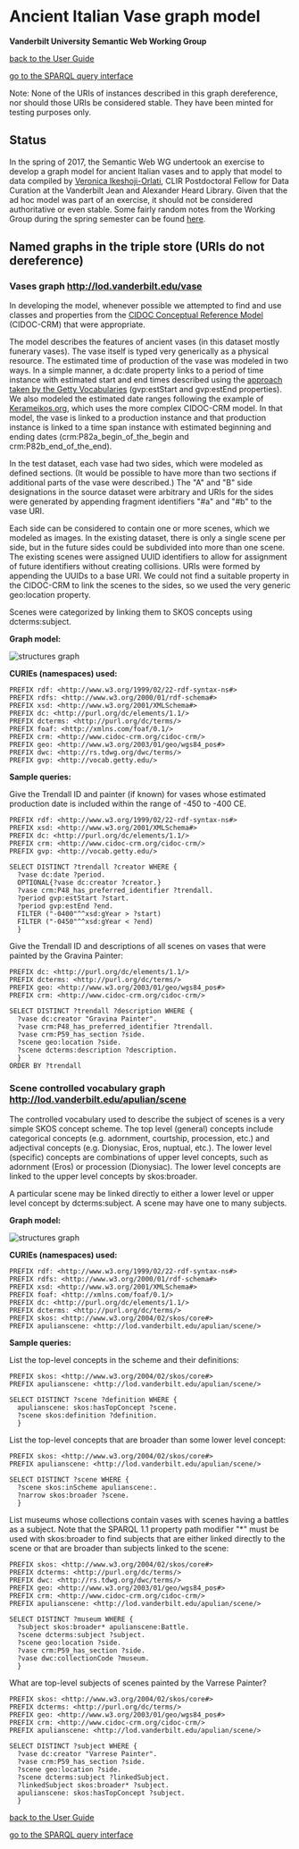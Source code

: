 # Ancient Italian Vase graph model
**Vanderbilt University Semantic Web Working Group**

[back to the User Guide](README.md)

[go to the SPARQL query interface](https://sparql.vanderbilt.edu/#query)

Note: None of the URIs of instances described in this graph dereference, nor should those URIs be considered stable.  They have been minted for testing purposes only.

## Status

In the spring of 2017, the Semantic Web WG undertook an exercise to develop a graph model for ancient Italian vases and to apply that model to data compiled by [Veronica Ikeshoji-Orlati](http://researchguides.library.vanderbilt.edu/prf.php?account_id=109576), CLIR Postdoctoral Fellow for Data Curation at the Vanderbilt Jean and Alexander Heard Library.  Given that the ad hoc model was part of an exercise, it should not be considered authoritative or even stable.  Some fairly random notes from the Working Group during the spring semester can be found [here](../vase.md).  

## Named graphs in the triple store (URIs do not dereference)

### Vases graph http://lod.vanderbilt.edu/vase

In developing the model, whenever possible we attempted to find and use classes and properties from the [CIDOC Conceptual Reference Model](http://www.cidoc-crm.org/Version/version-6.2.1) (CIDOC-CRM) that were appropriate.

The model describes the features of ancient vases (in this dataset mostly funerary vases).  The vase itself is typed very generically as a physical resource.  The estimated time of production of the vase was modeled in two ways.  In a simple manner, a dc:date property links to a period of time instance with estimated start and end times described using the [approach taken by the Getty Vocabularies](http://vocab.getty.edu/doc/#Estimated_Dates) (gvp:estStart and gvp:estEnd properties).  We also modeled the estimated date ranges following the example of [Kerameikos.org](http://kerameikos.org/), which uses the more complex CIDOC-CRM model.  In that model, the vase is linked to a production instance and that production instance is linked to a time span instance with estimated beginning and ending dates (crm:P82a_begin_of_the_begin and crm:P82b_end_of_the_end).

In the test dataset, each vase had two sides, which were modeled as defined sections.  (It would be possible to have more than two sections if additional parts of the vase were described.)  The "A" and "B" side designations in the source dataset were arbitrary and URIs for the sides were generated by appending fragment identifiers "#a" and "#b" to the vase URI.  

Each side can be considered to contain one or more scenes, which we modeled as images.  In the existing dataset, there is only a single scene per side, but in the future sides could be subdivided into more than one scene. The existing scenes were assigned UUID identifiers to allow for assignment of future identifiers without creating collisions.  URIs were formed by appending the UUIDs to a base URI.  We could not find a suitable property in the CIDOC-CRM to link the scenes to the sides, so we used the very generic geo:location property.  

Scenes were categorized by linking them to SKOS concepts using dcterms:subject.

**Graph model:**

![structures graph](media/vase-graph.png)


**CURIEs (namespaces) used:**
```
PREFIX rdf: <http://www.w3.org/1999/02/22-rdf-syntax-ns#>
PREFIX rdfs: <http://www.w3.org/2000/01/rdf-schema#>
PREFIX xsd: <http://www.w3.org/2001/XMLSchema#>
PREFIX dc: <http://purl.org/dc/elements/1.1/>
PREFIX dcterms: <http://purl.org/dc/terms/>
PREFIX foaf: <http://xmlns.com/foaf/0.1/>
PREFIX crm: <http://www.cidoc-crm.org/cidoc-crm/>
PREFIX geo: <http://www.w3.org/2003/01/geo/wgs84_pos#>
PREFIX dwc: <http://rs.tdwg.org/dwc/terms/>
PREFIX gvp: <http://vocab.getty.edu/>
```
**Sample queries:**

Give the Trendall ID and painter (if known) for vases whose estimated production date is included within the range of -450 to -400 CE.
```
PREFIX rdf: <http://www.w3.org/1999/02/22-rdf-syntax-ns#>
PREFIX xsd: <http://www.w3.org/2001/XMLSchema#>
PREFIX dc: <http://purl.org/dc/elements/1.1/>
PREFIX crm: <http://www.cidoc-crm.org/cidoc-crm/>
PREFIX gvp: <http://vocab.getty.edu/>

SELECT DISTINCT ?trendall ?creator WHERE {
  ?vase dc:date ?period.
  OPTIONAL{?vase dc:creator ?creator.}
  ?vase crm:P48_has_preferred_identifier ?trendall.
  ?period gvp:estStart ?start.
  ?period gvp:estEnd ?end.
  FILTER ("-0400"^^xsd:gYear > ?start)
  FILTER ("-0450"^^xsd:gYear < ?end)
  }
```

Give the Trendall ID and descriptions of all scenes on vases that were painted by the Gravina Painter:
```
PREFIX dc: <http://purl.org/dc/elements/1.1/>
PREFIX dcterms: <http://purl.org/dc/terms/>
PREFIX geo: <http://www.w3.org/2003/01/geo/wgs84_pos#>
PREFIX crm: <http://www.cidoc-crm.org/cidoc-crm/>

SELECT DISTINCT ?trendall ?description WHERE {
  ?vase dc:creator "Gravina Painter".
  ?vase crm:P48_has_preferred_identifier ?trendall.
  ?vase crm:P59_has_section ?side.
  ?scene geo:location ?side.
  ?scene dcterms:description ?description.
  }
ORDER BY ?trendall
```

### Scene controlled vocabulary graph http://lod.vanderbilt.edu/apulian/scene

The controlled vocabulary used to describe the subject of scenes is a very simple SKOS concept scheme. The top level (general) concepts include categorical concepts (e.g. adornment, courtship, procession, etc.) and adjectival concepts (e.g. Dionysiac, Eros, nuptual, etc.).  The lower level (specific) concepts are combinations of upper level concepts, such as adornment (Eros) or procession (Dionysiac).  The lower level concepts are linked to the upper level concepts by skos:broader.

A particular scene may be linked directly to either a lower level or upper level concept by dcterms:subject.  A scene may have one to many subjects.

**Graph model:**

![structures graph](media/scene-controlled-vocab.png)



**CURIEs (namespaces) used:**
```
PREFIX rdf: <http://www.w3.org/1999/02/22-rdf-syntax-ns#>
PREFIX rdfs: <http://www.w3.org/2000/01/rdf-schema#>
PREFIX xsd: <http://www.w3.org/2001/XMLSchema#>
PREFIX foaf: <http://xmlns.com/foaf/0.1/>
PREFIX dc: <http://purl.org/dc/elements/1.1/>
PREFIX dcterms: <http://purl.org/dc/terms/>
PREFIX skos: <http://www.w3.org/2004/02/skos/core#>
PREFIX apulianscene: <http://lod.vanderbilt.edu/apulian/scene/>
```
**Sample queries:**

List the top-level concepts in the scheme and their definitions:
```
PREFIX skos: <http://www.w3.org/2004/02/skos/core#>
PREFIX apulianscene: <http://lod.vanderbilt.edu/apulian/scene/>

SELECT DISTINCT ?scene ?definition WHERE {
  apulianscene: skos:hasTopConcept ?scene.
  ?scene skos:definition ?definition.
  }
```

List the top-level concepts that are broader than some lower level concept:
```
PREFIX skos: <http://www.w3.org/2004/02/skos/core#>
PREFIX apulianscene: <http://lod.vanderbilt.edu/apulian/scene/>

SELECT DISTINCT ?scene WHERE {
  ?scene skos:inScheme apulianscene:.
  ?narrow skos:broader ?scene.
  }
```

List museums whose collections contain vases with scenes having a battles as a subject. Note that the SPARQL 1.1 property path modifier "\*" must be used with skos:broader to find subjects that are either linked directly to the scene or that are broader than subjects linked to the scene:  
```
PREFIX skos: <http://www.w3.org/2004/02/skos/core#>
PREFIX dcterms: <http://purl.org/dc/terms/>
PREFIX dwc: <http://rs.tdwg.org/dwc/terms/>
PREFIX geo: <http://www.w3.org/2003/01/geo/wgs84_pos#>
PREFIX crm: <http://www.cidoc-crm.org/cidoc-crm/>
PREFIX apulianscene: <http://lod.vanderbilt.edu/apulian/scene/>

SELECT DISTINCT ?museum WHERE {
  ?subject skos:broader* apulianscene:Battle.
  ?scene dcterms:subject ?subject.
  ?scene geo:location ?side.
  ?vase crm:P59_has_section ?side.
  ?vase dwc:collectionCode ?museum.
  }
```


What are top-level subjects of scenes painted by the Varrese Painter?
```
PREFIX skos: <http://www.w3.org/2004/02/skos/core#>
PREFIX dcterms: <http://purl.org/dc/terms/>
PREFIX geo: <http://www.w3.org/2003/01/geo/wgs84_pos#>
PREFIX crm: <http://www.cidoc-crm.org/cidoc-crm/>
PREFIX apulianscene: <http://lod.vanderbilt.edu/apulian/scene/>

SELECT DISTINCT ?subject WHERE {
  ?vase dc:creator "Varrese Painter".
  ?vase crm:P59_has_section ?side.
  ?scene geo:location ?side.
  ?scene dcterms:subject ?linkedSubject.
  ?linkedSubject skos:broader* ?subject.
  apulianscene: skos:hasTopConcept ?subject.
  }
```

[back to the User Guide](README.md)

[go to the SPARQL query interface](https://sparql.vanderbilt.edu/#query)
